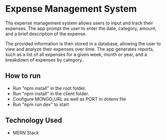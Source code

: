 # Expense Management System

Ths expense management system allows users to input and track their expenses. The app prompt the user to enter the date, category, amount, and a brief description of the expense.

The provided information is then stored in a database, allowing the user to view and analyze their expenses over time. The app generates reports, such as a list of all expenses for a given week, month or year, and a breakdown of expenses by category..

## How to run
<ul>
 <li>Run "npm install" in the root folder.</li>
 <li>Run "npm install" in the client folder.</li>
 <li>Configure MONGO_URL as well as PORT in dotenv file</li>
 <li>Run "npm run dev" to start</li>
</ul>

## Technology Used
<ul>
 <li>MERN Stack</li>
</ul>
